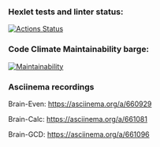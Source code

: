 ### Hexlet tests and linter status:
[![Actions Status](https://github.com/Its-Me-Alex/frontend-project-44/actions/workflows/hexlet-check.yml/badge.svg)](https://github.com/Its-Me-Alex/frontend-project-44/actions)

### Code Climate Maintainability barge:
[![Maintainability](https://api.codeclimate.com/v1/badges/c58796b27a31e2d94cee/maintainability)](https://codeclimate.com/github/Its-Me-Alex/frontend-project-44/maintainability)

### Asciinema recordings
Brain-Even:
https://asciinema.org/a/660929

Brain-Calc:
https://asciinema.org/a/661081

Brain-GCD:
https://asciinema.org/a/661096